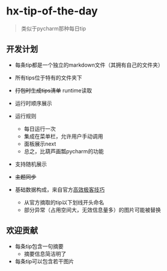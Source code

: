 # hx-tip-of-the-day

> 类似于pycharm那种每日tip

## 开发计划

* 每条tip都是一个独立的markdown文件（其拥有自己的文件夹）
* 所有tips位于特有的文件夹下
* ~~打包时生成tips清单~~ runtime读取
* 运行时顺序展示
* 运行规则
	* 每日运行一次
	* 集成在菜单栏，允许用户手动调用
	* 面板展示next
	* 总之，比葫芦画瓢pycharm的功能

* 支持随机展示
* ~~主题同步~~ 
* 基础数据构成，来自官方[高效极客技巧](https://hx.dcloud.net.cn/Tutorial/UserGuide/skill)
  	* 从官方摘取的tip以下划线开头命名
	* 部分异常（占用空间大，无效信息量多）的图片可能被替换

## 欢迎贡献

* 每条tip包含一句摘要
	* 摘要信息简洁明了
* 每条tip可以包含若干图片